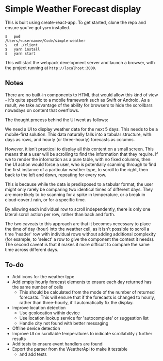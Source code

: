 # Simple Weather Forecast display

This is built using create-react-app. To get started, clone the repo and ensure you've got ```yarn``` installed.

```
$   pwd
/Users/<username>/Code/simple-weather
$   cd ./client
$   yarn install
$   yarn start
```

This will start the webpack development server and launch a browser, with the project running at ```http://localhost:3000```.

## Notes
There are no built-in components to HTML that would allow this kind of view - it's quite specific to a mobile framework such as Swift or Android.  As a result, we take advantage of the ability for browsers to hide the scrollbars nowadays on content that overflows. 

The thought process behind the UI went as follows:

We need a UI to display weather data for the next 5 days. This needs to be a mobile-first solution. This data naturally falls into a tabular structure, with days as rows, and hourly (or three-hourly) forecasts as columns.

However, it isn't practical to display all this content on a small screen. This means that a user will be scrolling to find the information that they require.  If we to render the information as a pure table, with no fixed columns, then the UI action would force a user, who is potentially scanning through to find the first instance of a particular weather type, to scroll to the right, then back to the left and down, repeating for every row.

This is because while the data is predisposed to a tabular format, the user might only rarely be comparing two identical times of different days. They are more likely to be scanning for a spike in temperature, or a break in cloud-cover / rain, or for a specific time.

By allowing each individual row to scroll independently, there is only one lateral scroll action per row, rather than back and forth.

The two caveats to this approach are that it becomes necessary to place the time of day (hour) into the weather cell, as it isn't possible to scroll a time 'header' row with individual rows without adding additional complexity (for example, to 'select' a row to give the component the context it needs).  The second caveat is that it makes it more difficult to compare the same time across different days.

## To-do
-   Add icons for the weather type
-   Add empty hourly forecast elements to ensure each day returned has the same number of cells
    -   This should be calculated from the mode of the number of returned forecasts. This will ensure that if the forecasts is changed to hourly, rather than three-hourly, it'll automatically fix the display.
-   Improve location detection
    -   Use geolocation within device
    -   Use location lookup service for 'autocomplete' or suggestion list
    -   Handle city not found with better messaging
-   Offline device detection
-   Improve UI on scrollable temperatures to indicate scrollability / further results
-   Add tests to ensure event handlers are found
-   Export the parser from the WeatherApi to make it testable
    -   and add tests